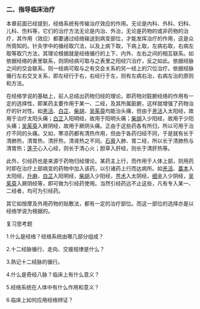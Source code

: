 ### 二、指导临床治疗

本章前面已经提到，经络系统有传输治疗效应的作用。无论是内科、外科、妇科、儿科、伤科等，它们的治疗方法无论是内治、外治，无论是药物的或非药物的治疗，其作用（效应）都要通过经络输送到病变部位，才能发挥治疗的作用，这是众所周知的。针灸学中的循经取穴法，以及上病下取，下病上取，左病右取，右病左取等取穴方法，其理论根据就是经络循行的上下、内外、左右之间的相互联系。如依据经络的表里联系，则阴经病可取与之表里之阳经穴治疗，反之如此。依据经脉之间的交会联系，则一经病可取与之有交会关系的另一经上的穴位治疗。依据经脉循行左右交叉关系，即左经行于右，右经行于左，则有左病右治，右病左治的原则和方法。

在经络学说的基础上，前人总结出药物归经的理论。即药物对脏腑经络的作用有一定的选择性，即某药主要作用于某一、二经，及其所属脏腑，这样就增强了药物治疗的针对性。如[羌活](https://www.gmzyjc.com/read/bc/bc01-1.1.6.0.0.md)、[白芷](https://www.gmzyjc.com/read/bc/bc01-1.1.7.0.0.md)、[柴胡](https://www.gmzyjc.com/read/bc/bc01-1.2.9.0.0.md)、[吴茱萸](https://www.gmzyjc.com/read/bc/bc07-0.5.0.0.0.md)均能治头痛，但由于[羌活](https://www.gmzyjc.com/read/bc/bc01-1.1.6.0.0.md)入太阳经，故用于治疗太阳头痛；[白芷](https://www.gmzyjc.com/read/bc/bc01-1.1.7.0.0.md)入阳明经，故用于阳明头痛；[柴胡](https://www.gmzyjc.com/read/bc/bc01-1.2.9.0.0.md)入少阳经，故用于少阳头痛；[吴茱萸](https://www.gmzyjc.com/read/bc/bc07-0.5.0.0.0.md)入厥阴经，故用于厥阴头痛。正由于这些药各有所归，所以可用于治疗不同的头痛。又如，寒凉药都有清热作用，但由于各药归经不同，于是就有长于清肺热，清胃热，清肝热，清肾热之不同。[石膏](https://www.gmzyjc.com/read/bc/bc03-0.1.1.0.0.md)入肺、胃二经，所以长于清肺热与清胃热；[莲子](https://www.gmzyjc.com/read/bc/bc18-0.0.13.0.0.md)心入心经，则长于清心火；胆草入肝经，则长于清肝热等。

此外，引经药也是来源于药物归经理论。某药主上行，而作用于人体上部，则用药时即在治疗上部病变的药物中加入该药，以引诸药上行而达病所。如[羌活](https://www.gmzyjc.com/read/bc/bc01-1.1.6.0.0.md)、[藁本](https://www.gmzyjc.com/read/bc/bc01-1.1.8.0.0.md)入太阳经，[升麻](https://www.gmzyjc.com/read/bc/bc01-1.2.10.0.0.md)，[白芷](https://www.gmzyjc.com/read/bc/bc01-1.1.7.0.0.md)入阳明经，[柴胡](https://www.gmzyjc.com/read/bc/bc01-1.2.9.0.0.md)入少阳经，[苍术](https://www.gmzyjc.com/read/bc/bc04-0.0.2.0.0.md)入太阴经，[细辛](https://www.gmzyjc.com/read/bc/bc01-1.1.9.0.0.md)入少阴经，[吴茱萸](https://www.gmzyjc.com/read/bc/bc07-0.5.0.0.0.md)入厥阴经等，即可做为引经药使用。当然引经药远不止这些，凡有专入某一、二经者，均可为引经药。

其它如按摩及外用药物的贴敷法，都有一定的治疗部位。而这一部位的选择亦是以经络学说为根据的。

复习思考题

1.什么是经络？经络系统由哪几部分组成？

2.十二经脉循行、走向、交接规律是什么？

3.熟记十二经脉的循行。

4.什么是奇经八脉？临床上有什么意义？

5.经络系统在人体中有什么作用和意义？

6.临床上如何应用经络辨证？

